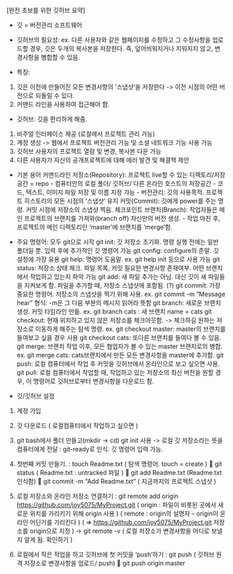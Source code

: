 [완전 초보를 위한 깃허브 요약]

- 깃 = 버전관리 소프트웨어

- 깃허브의 필요성: ex. 다른 사용자와 같은 웹페이지를 수정하고 그 수정사항을 업로드할 경우, 깃은 두개의 복사본을 저장한다. 즉, 덮어씌워지거나 지워지지 않고, 변경사항을 병합할 수 있음. 

- 특징: 
1. 깃은 이전에 만들어진 모든 변경사항의 ‘스냅샷’을 저장한다 -> 이전 시점의 어떤 버전으로 되돌릴 수 있다. 
2. 커맨드 라인을 사용하여 접근해야 함. 

- 깃허브: 깃을 편리하게 해줌. 
1. 비주얼 인터페이스 제공 (로컬에서 프로젝트 관리 가능)
2. 계정 생성 -> 웹에서 프로젝트 버전관리 가능 및 소셜 네트워크 기능 사용 가능
3. 깃허브 사용자의 프로젝트 열람 및 변경, 복사본 다운 가능
4. 다른 사용자가 자신의 공개프로젝트에 대해 에러 발견 및 해결책 제안 

- 기본 용어
커맨드라인
저장소(Repository): 프로젝트 live할 수 있는 디렉토리/저장 공간 = repo
                   - 컴퓨터안의 로컬 폴더/ 깃허브/ 다른 온라인 호스트의 저장공간
                   - 코드, 텍스트, 이미지 파일 저장 및 이름 지정 가능
                   - 
버전관리: 깃의 사용목적. 프로젝트 히스토리의 모든 시점의 ‘스냅샷’ 유지
커밋(Commit): 깃에게 power를 주는 명령. 커밋 시점에 저장소의 스냅샷 찍음. 체크포인트
브랜치(Branch): 작업자들은 메인 프로젝트의 브랜치를 가져와(branch off) 자신만의 버전 생성.
              - 작업 마친 후, 프로젝트의 메인 디렉토리인 ‘master’에 브랜치를 ‘merge’함. 

- 주요 명령어: 모두 git으로 시작
git init: 깃 저장소 초기화. 명령 실행 전에는 일반 폴더일 뿐. 입력 후에 추가적인 깃 명령어 가능
git config: configure의 준말. 깃 설정에 가장 유용
git help: 명령어 도움말. ex. git help init 등으로 사용 가능
git status: 저장소 상태 체크. 파일 목록, 커밋 필요한 변경사항 존재여부. 어떤 브랜치에서 작업하고 있는지 파악 가능
git add: 새 파일 추가는 아님. 대신 깃이 새 파일들을 지켜보게 함. 파일을 추가할 때, 저장소 스냅샷에 포함됨. (?)
git commit: 가장 중요한 명령어. 저장소의 스냅샷을 찍기 위해 사용.
            ex. git commit -m “Message hear” 형식: -m은 그 다음 부분의 메시지 읽어라 뜻함
git branch: 새로운 브랜치 생성. 커밋 타임라인 만듦. 
            ex. git branch cats : 새 브랜치 name = cats
git checkout: 현재 위치하고 있지 않은 저장소를 체크아웃함. -> 체크하길 원하는 저장소로 이동하게 해주는 탐색 명령. 
            ex. git checkout master: master의 브랜치를 들여보고 싶을 경우 사용
               git checkout cats: 또다른 브랜치를 들여다 볼 수 있음. 
git merge: 브랜치 작업 이후, 모든 협업자가 볼 수 있는 master 브랜치로의 병합. 
           ex. git merge cats: cats브랜치에서 만든 모든 변경사항을 master에 추가함.
git push: 로컬 컴퓨터에서 작업 후 커밋을 깃허브에서 온라인으로 보고 싶으면 사용. 
git pull: 로컬 컴퓨터에서 작업할 때, 작업하고 있는 저장소의 최신 버전을 원할 경우, 이 명령어로 깃허브로부터 변경사항을 다운로드 함. 

- 깃/깃허브 설정
1. 계정 가입
2. 깃 다운로드 ( 로컬컴퓨터에서 작업하고 싶으면 )
3. git bash에서 폴더 만들고(mkdir -> cd) git init 사용 
-> 로컬 깃 저장소라는 뜻을 컴퓨터에게 전달 : git-ready로 인식. 깃 명령어 입력 가능. 
4. 첫번째 커밋 만들기. 
: touch Readme.txt ( 탐색 명령어. touch = create ) 
	git status ( Readme.txt : untracked 파일 )
	git add Readme.txt (Readme.txt 인식함)
	git commit -m “Add Readme.txt” ( 지금까지의 프로젝트 스냅샷 ) 

5. 로컬 저장소와 온라인 저장소 연결하기 
: git remote add origin https://github.com/joy5075/MyProject.git
( origin : 파일이 비롯된 곳에서 새로운 위치를 가리키기 위해 origin 사용 )
( remote : origin의 설명자 – origin이 온라인 어딘가를 가리킨다 )
( =>  https://github.com/joy5075/MyProject.git 저장소를 origin으로 지정 )
-> git remote -v
( 로컬 저장소가 변경사항을 어디로 보낼지 알게 됨. 확인하기 ) 

6. 로컬에서 작은 작업을 하고 깃허브에 첫 커밋을 ‘push’하기 
: git push ( 깃허브 원격 저장소로 변경사항을 업로드/ push)
	git push origin master
 
